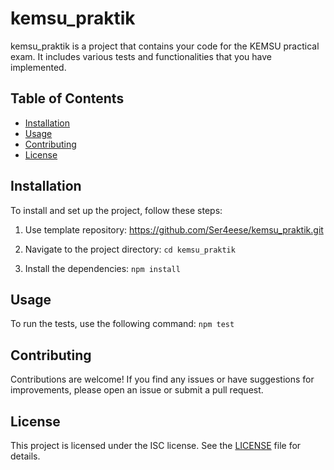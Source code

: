 # kemsu_praktik

kemsu_praktik is a project that contains your code for the KEMSU practical exam. It includes various tests and functionalities that you have implemented.

## Table of Contents

- [Installation](#installation)
- [Usage](#usage)
- [Contributing](#contributing)
- [License](#license)

## Installation

To install and set up the project, follow these steps:

1. Use template repository:
https://github.com/Ser4eese/kemsu_praktik.git

2. Navigate to the project directory:
`cd kemsu_praktik`

3. Install the dependencies:
`npm install`

## Usage

To run the tests, use the following command:
`npm test`


## Contributing

Contributions are welcome! If you find any issues or have suggestions for improvements, please open an issue or submit a pull request.

## License

This project is licensed under the ISC license. See the [LICENSE](LICENSE) file for details.